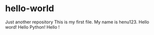 # hello-world
Just another repository
This is my first file.
My name is henu123.
Hello word!
Hello Python!
Hello !
